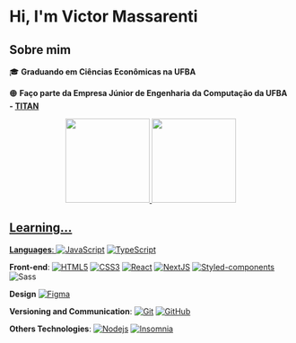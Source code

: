 # Hi, I'm Victor Massarenti

## Sobre mim

:mortar_board: <strong>Graduando em Ciências Econômicas na UFBA</strong>

:orange_circle:	 **Faço parte da Empresa Júnior de Engenharia da Computação da UFBA - [TITAN](https://titanci.com.br/)**

<div align="center">
  <a href="https://github.com/VictorMassarenti">
  <img height="150em" src="https://github-readme-stats.vercel.app/api?username=VictorMassarenti&show_icons=true&theme=dracula&include_all_commits=true&count_private=true"/>
  <img height="150em" src="https://github-readme-stats.vercel.app/api/top-langs/?username=VictorMassarenti&layout=compact&langs_count=7&theme=dracula"/>
</div>

## Learning...

**Languages**: 
[![JavaScript](https://img.shields.io/badge/-JavaScript-black?style=flat-square&logo=javascript&link=https://github.com/victormassarenti/)](https://github.com/victormassarenti/)
[![TypeScript](https://img.shields.io/badge/-TypeScript-59C0EA?style=flat-square&logo=typescript&link=https://github.com/victormassarenti/)](https://github.com/victormassarenti/)

**Front-end**: 
[![HTML5](https://img.shields.io/badge/-HTML5-E34F26?style=flat-square&logo=html5&logoColor=white&link=https://github.com/victormassarenti/)](https://github.com/victormassarenti/)
[![CSS3](https://img.shields.io/badge/-CSS3-1572B6?style=flat-square&logo=css3&link=https://github.com/victormassarenti/)](https://github.com/victormassarenti/)
[![React](https://img.shields.io/badge/-React-black?style=flat-square&logo=react&link=https://github.com/victormassarenti/)](https://github.com/victormassarenti/)
[![NextJS](https://img.shields.io/badge/-NextJS-black?style=flat-square&logo=Next.js&link=https://github.com/victormassarenti/)](https://github.com/victormassarenti/)
[![Styled-components](https://img.shields.io/badge/-Styled%20Components-DBDBE0?style=flat-square&logo=styled-components)](https://github.com/victormassarenti/)
![Sass](https://img.shields.io/badge/-Sass-CC6699?style=flat-square&logo=sass&logoColor=white)

**Design**
[![Figma](https://img.shields.io/badge/-Figma-ffbaba?style=flat-square&logo=figma)](https://github.com/victormassarenti/)

**Versioning and Communication**: 
[![Git](https://img.shields.io/badge/-Git-black?style=flat-square&logo=git&link=https://github.com/victormassarenti/)](https://github.com/victormassarenti/)
[![GitHub](https://img.shields.io/badge/-GitHub-181717?style=flat-square&logo=github&link=https://github.com/victormassarenti/)](https://github.com/victormassarenti/)

**Others Technologies**: 
[![Nodejs](https://img.shields.io/badge/-Nodejs-black?style=flat-square&logo=Node.js&link=https://github.com/victormassarenti/)](https://github.com/victormassarenti/)
[![Insomnia](https://img.shields.io/badge/-Insomnia-5849BE?style=flat-square&logo=Insomnia&link=https://github.com/victormassarenti/)](https://github.com/victormassarenti/)

<!---
VictorMassarenti/VictorMassarenti is a ✨ special ✨ repository because its `README.md` (this file) appears on your GitHub profile.
You can click the Preview link to take a look at your changes.
--->
